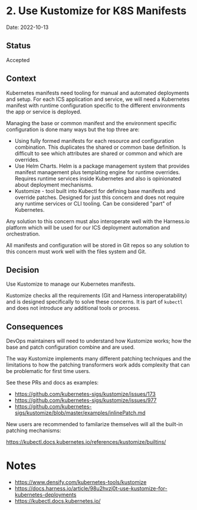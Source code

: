 # 2. Use Kustomize for K8S Manifests

Date: 2022-10-13

## Status

Accepted

## Context

Kubernetes manifests need tooling for manual and automated deployments and setup.  For each ICS application and service, we will need a Kubernetes manifest with runtime configuration specific to the different environments the app or service is deployed.

Managing the base or common manifest and the environment specific configuration is done many ways but the top three are:

   * Using fully formed manifests for each resource and configuration combination.  This duplicates the shared or common base definition.  Is difficult to see which attributes are shared or common and which are overrides.
   * Use Helm Charts.  Helm is a package management system that provides manifest management plus templating engine for runtime overrides.  Requires runtime services inside Kubernetes and also is opinionated about deployment mechanisms.
   * Kustomize - tool built into Kubectl for defining base manifests and override patches.  Designed for just this concern and does not require any runtime services or CLI tooling.  Can be considered "part" of Kubernetes.

Any solution to this concern must also interoperate well with the Harness.io platform which will be used for our ICS deployment automation and orchestration.

All manifests and configuration will be stored in Git repos so any solution to this concern must work well with the files system and Git.

## Decision

Use Kustomize to manage our Kubernetes manifests.

Kustomize checks all the requirements (Git and Harness interoperatability) and is designed specifically to solve these concerns.  It is part of `kubectl` and does not introduce any additional tools or process.

## Consequences

DevOps maintainers will need to understand how Kustomize works; how the base and patch configuration combine and are used.

The way Kustomize implements many different patching techniques and the limitations to how the patching transformers work adds complexity that can be problematic for first time users.

See these PRs and docs as examples:

   * https://github.com/kubernetes-sigs/kustomize/issues/173
   * https://github.com/kubernetes-sigs/kustomize/issues/977
   * https://github.com/kubernetes-sigs/kustomize/blob/master/examples/inlinePatch.md

New users are recommended to familarize themselves will all the built-in patching mechanisms:

https://kubectl.docs.kubernetes.io/references/kustomize/builtins/

# Notes

   * https://www.densify.com/kubernetes-tools/kustomize
   * https://docs.harness.io/article/98u2hvzj0t-use-kustomize-for-kubernetes-deployments
   * https://kubectl.docs.kubernetes.io/
